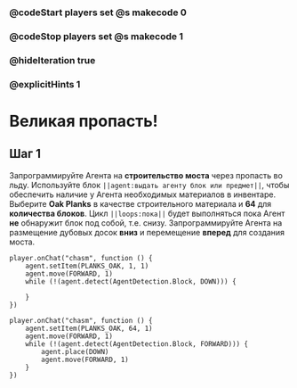 ### @codeStart players set @s makecode 0
### @codeStop players set @s makecode 1

### @hideIteration true 
### @explicitHints 1


# Великая пропасть!

## Шаг 1
Запрограммируйте Агента на **строительство моста** через пропасть во льду. Используйте блок ``||agent:выдать агенту блок или предмет||``, чтобы обеспечить наличие у Агента необходимых материалов в инвентаре. Выберите **Oak Planks** в качестве строительного материала и **64** для **количества блоков**. Цикл ``||loops:пока||`` будет выполняться пока Агент **не** обнаружит блок под собой, т.е. снизу. Запрограммируйте Агента на размещение дубовых досок **вниз** и перемещение **вперед** для создания моста.    


```template
player.onChat("chasm", function () {
    agent.setItem(PLANKS_OAK, 1, 1)
    agent.move(FORWARD, 1)
    while (!(agent.detect(AgentDetection.Block, DOWN))) {
    	
    }
})
```

```ghost
player.onChat("chasm", function () {
    agent.setItem(PLANKS_OAK, 64, 1)
    agent.move(FORWARD, 1)
    while (!(agent.detect(AgentDetection.Block, FORWARD))) {
        agent.place(DOWN)
        agent.move(FORWARD, 1)
    }
})

``` 


